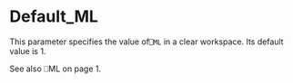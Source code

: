 # Default_ML

This parameter specifies the value of`⎕ML` in a clear workspace. Its default value is 1.

See also ⎕ML on page 1.
